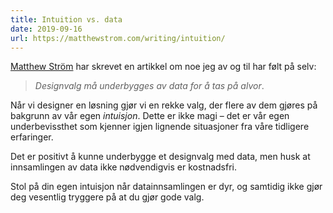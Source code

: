 ```yaml
---
title: Intuition vs. data
date: 2019-09-16
url: https://matthewstrom.com/writing/intuition/
---
```




[Matthew Ström](https://matthewstrom.com/) har skrevet en artikkel om noe jeg av og til har følt på selv: 

> _Designvalg må underbygges av data for å tas på alvor_.

Når vi designer en løsning gjør vi en rekke valg, der flere av dem gjøres på bakgrunn av vår egen _intuisjon_. Dette er ikke magi &ndash; det er vår egen underbevissthet som kjenner igjen lignende situasjoner fra våre tidligere erfaringer.

Det er positivt å kunne underbygge et designvalg med data, men husk at innsamlingen av data ikke nødvendigvis er kostnadsfri. 

Stol på din egen intuisjon når datainnsamlingen er dyr, og samtidig ikke gjør deg vesentlig tryggere på at du gjør gode valg.
